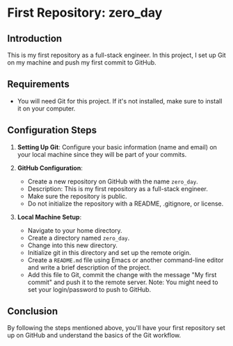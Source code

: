# First Repository: zero_day

## Introduction

This is my first repository as a full-stack engineer. In this project, I set up Git on my machine and push my first commit to GitHub.

## Requirements

- You will need Git for this project. If it's not installed, make sure to install it on your computer.
  
## Configuration Steps

1. **Setting Up Git**: Configure your basic information (name and email) on your local machine since they will be part of your commits.
  
2. **GitHub Configuration**:
   - Create a new repository on GitHub with the name `zero_day`.
   - Description: This is my first repository as a full-stack engineer.
   - Make sure the repository is public.
   - Do not initialize the repository with a README, .gitignore, or license.
  
3. **Local Machine Setup**:
   - Navigate to your home directory.
   - Create a directory named `zero_day`.
   - Change into this new directory.
   - Initialize git in this directory and set up the remote origin.
   - Create a `README.md` file using Emacs or another command-line editor and write a brief description of the project.
   - Add this file to Git, commit the change with the message "My first commit" and push it to the remote server. Note: You might need to set your login/password to push to GitHub.

## Conclusion

By following the steps mentioned above, you'll have your first repository set up on GitHub and understand the basics of the Git workflow.
